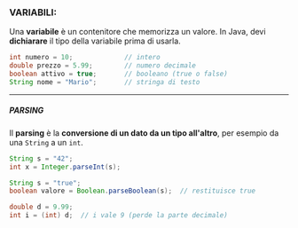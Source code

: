 ### VARIABILI:
Una **variabile** è un contenitore che memorizza un valore. In Java, devi **dichiarare** il tipo della variabile prima di usarla.

```java
int numero = 10;             // intero
double prezzo = 5.99;        // numero decimale
boolean attivo = true;       // booleano (true o false)
String nome = "Mario";       // stringa di testo
```

---
##### PARSING
Il **parsing** è la **conversione di un dato da un tipo all'altro**, per esempio da una `String` a un `int`.

```java
String s = "42";
int x = Integer.parseInt(s);

String s = "true";
boolean valore = Boolean.parseBoolean(s);  // restituisce true

double d = 9.99;
int i = (int) d;  // i vale 9 (perde la parte decimale)
```

